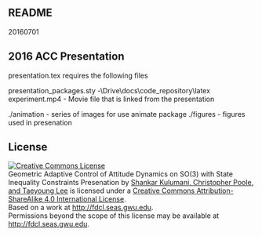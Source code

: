 ## README 

20160701

## 2016 ACC Presentation

presentation.tex requires the following files

presentation_packages.sty -\Drive\docs\code_repository\latex
experiment.mp4 - Movie file that is linked from the presentation

./animation - series of images for use animate package 
./figures - figures used in presenation

## License

<a rel="license" href="http://creativecommons.org/licenses/by-sa/4.0/"><img alt="Creative Commons License" style="border-width:0" src="https://i.creativecommons.org/l/by-sa/4.0/88x31.png" /></a><br /><span xmlns:dct="http://purl.org/dc/terms/" property="dct:title">Geometric Adaptive Control of Attitude Dynamics on SO(3) with State Inequality Constraints Presenation</span> by <a xmlns:cc="http://creativecommons.org/ns#" href="http://fdcl.seas.gwu.edu" property="cc:attributionName" rel="cc:attributionURL">Shankar Kulumani, Christopher Poole, and Taeyoung Lee</a> is licensed under a <a rel="license" href="http://creativecommons.org/licenses/by-sa/4.0/">Creative Commons Attribution-ShareAlike 4.0 International License</a>.<br />Based on a work at <a xmlns:dct="http://purl.org/dc/terms/" href="http://fdcl.seas.gwu.edu" rel="dct:source">http://fdcl.seas.gwu.edu</a>.<br />Permissions beyond the scope of this license may be available at <a xmlns:cc="http://creativecommons.org/ns#" href="http://fdcl.seas.gwu.edu" rel="cc:morePermissions">http://fdcl.seas.gwu.edu</a>.